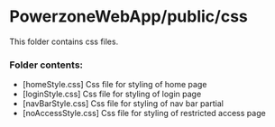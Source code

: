 # PowerzoneWebApp/public/css

This folder contains css files.

### Folder contents:
- [homeStyle.css] Css file for styling of home page
- [loginStyle.css] Css file for styling of login page
- [navBarStyle.css] Css file for styling of nav bar partial
- [noAccessStyle.css] Css file for styling of restricted access page